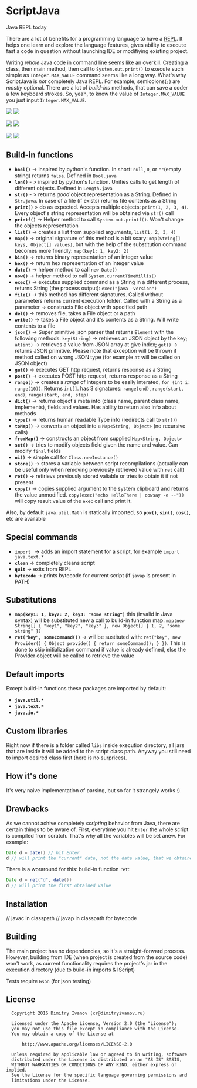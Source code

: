 # ScriptJava
Java REPL today


There are a lot of benefits for a programming language to have a [REPL](https://en.wikipedia.org/wiki/Read%E2%80%93eval%E2%80%93print_loop). It helps one learn and explore the language features, gives ability to execute fast a code in question without launching IDE or modifiying existing project.



Writing *whole* Java code in command line seems like an overkill. Creating a class, then main method, then call to `System.out.print()` to execute such simple as `Integer.MAX_VALUE` command seems like a long way. What's why ScriptJava is *not* completely Java REPL. For example, semicolons(`;`) are *mostly* optional. There are a lot of *build-ins* methods, that can save a coder a few keyboard strokes. So, yeah, to know the value of `Integer.MAX_VALUE` you just input `Integer.MAX_VALUE`.

![](https://raw.githubusercontent.com/noties/ScriptJava/master/gif/1.gif)
![](https://raw.githubusercontent.com/noties/ScriptJava/master/gif/2.gif)

![](https://raw.githubusercontent.com/noties/ScriptJava/master/gif/3.gif)
![](https://raw.githubusercontent.com/noties/ScriptJava/master/gif/4.gif)

![](https://raw.githubusercontent.com/noties/ScriptJava/master/gif/5.gif)
![](https://raw.githubusercontent.com/noties/ScriptJava/master/gif/6.gif)

## Build-in functions
* **`bool()`** -> inspired by python's function. In short: `null`, `0`, or `""`(empty string) returns `false`. Defined in `Bool.java`
* **`len()`** - > inspired by python's function. Unifies calls to get length of different objects. Defined in `Length.java`
* **`str()`** - > returns *good* object representation as a String. Defined in `Str.java`. In case of a file (if exists) returns file contents as a String
* **`print()`** > do as expected. Accepts multiple objects: `print(1, 2, 3, 4)`. Every object's string representation will be obtained via `str()` call
* **`printf()`** -> Helper method to call `System.out.printf()`. Won't change the objects representation
* **`list()`** -> creates a list from supplied arguments, `list(1, 2, 3, 4)`
* **`map()`** -> original signature of this method is a bit scary: `map(String[] keys, Object[] values)`, but with the help of the substitution command becomes more friendly: `map(key1: 1, key2: 2)`
* **`bin()`** -> returns binary representation of an integer value
* **`hex()`** -> return hex representation of an integer value
* **`date()`** -> helper method to call `new Date()`
* **`now()`** -> helper method to call `System.currentTimeMillis()`
* **`exec()`** -> executes supplied command as a String in a different process, returns String (the process output): `exec("java -version")`
* **`file()`** -> this method has different signatures. Called without parameters returns current execution folder. Called with a String as a parameter -> constructs File object with specified path
* **`del()`** -> removes file, takes a File object or a path
* **`write()`** -> takes a File object and it's contents as a String. Will write contents to a file
* **`json()`** -> Super primitive json parser that returns `Element` with the following methods: `key(String)` -> retrieves an JSON object by the key; `at(int)` -> retrieves a value from JSON array at give index; `get()` -> returns JSON primitive. Please note that exception will be thrown if method called on wrong JSON type (for example `at` will be called on JSON object)
* **`get()`** -> executes GET http request, returns response as a String
* **`post()`** -> executes POST http request, returns response as a String
* **`range()`** -> creates a *range* of integers to be easily interated, `for (int i: range(10))`. Returns `int[]`. has 3 signatures: `range(end)`, `range(start, end)`, `range(start, end, step)`
* **`dict()`** -> returns object's meta info (class name, parent class name, implements), fields and values. Has ability to return also info about methods
* **`type()`** -> returns human readable Type info (redirects call to `str()`)
* **`toMap()`** -> converts an object into a `Map<String, Object>` (no recursive calls)
* **`fromMap()`** -> constructs an object from supplied `Map<String, Object>`
* **`set()`** -> tries to modify objects field given the name and value. Can modify `final` fields
* **`ni()`** -> simple call for `Class.newInstance()`
* **`store()`** -> stores a variable between script recompilations (actually can be useful only when removing previously retrieved value with `ret` call)
* **`ret()`** -> retirievs previously stored valiable or tries to obtain it if not present
* **`copy()`** -> copies supplied argument to the system clipboard and returns the value unmodified. `copy(exec("echo HelloThere | cowsay -e --"))` will copy result value of the `exec` call and print it.

Also, by default `java.util.Math` is statically imported, so **`pow()`**, **`sin()`**, **`cos()`**, etc are available

## Special commands
* **`import `** -> adds an import statement for a script, for example `import java.text.*`
* **`clean`** -> completely cleans script
* **`quit`** -> exits from REPL
* **`bytecode`** -> prints bytecode for current script (if `javap` is present in PATH)


## Substitutions
* **`map(key1: 1, key2: 2, key3: "some string")`** this (invalid in Java syntax) will be substituted new a call to build-in function map: `map(new String[] { "key1", "key2", "key3" }, new Object[] { 1, 2, "some string" })`
* **`ret("key", someCommand())`** -> will be sustituted with: `ret("key", new Provider() { Object provide() { return someCommand(); } })`. This is done to skip initialization command if value is already defined, else the Provider object will be called to retrieve the value

## Default imports
Except build-in functions these packages are imported by default:
* **`java.util.*`**
* **`java.text.*`**
* **`java.io.*`**

## Custom libraries
Right now if there is a folder called `libs` inside execution directory, all jars that are inside it will be added to the script class path. Anyway you still need to import desired class first (here is no surprices).

## How it's done
It's very naive implementation of parsing, but so far it strangely works :)

## Drawbacks
As we cannot achive completely *scripting* behavior from Java, there are certain things to be aware of. First, everytime you hit `Enter` the whole script is compiled from scratch. That's why all the variables will be set anew. For example:
```java
Date d = date() // hit Enter
d // will print the *current* date, not the date value, that we obtained earlier
```
There is a woraround for this: build-in function `ret`:
```java
Date d = ret("d", date())
d // will print the first obtained value
```

## Installation
// javac in classpath
// javap in classpath for bytecode


## Building
The main project has no dependencies, so it's a straight-forward process. However, building from IDE (when project is created from the source code)
won't work, as current functionality requires the project's jar in the execution directory (due to build-in imports & IScript)

Tests require `Gson` (for json testing)


## License

```
  Copyright 2016 Dimitry Ivanov (cr@dimitryivanov.ru)

  Licensed under the Apache License, Version 2.0 (the "License");
  you may not use this file except in compliance with the License.
  You may obtain a copy of the License at

      http://www.apache.org/licenses/LICENSE-2.0

  Unless required by applicable law or agreed to in writing, software
  distributed under the License is distributed on an "AS IS" BASIS,
  WITHOUT WARRANTIES OR CONDITIONS OF ANY KIND, either express or implied.
  See the License for the specific language governing permissions and
  limitations under the License.
```